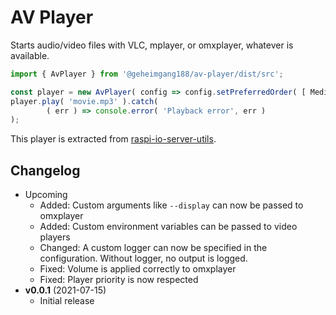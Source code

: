 # AV Player


Starts audio/video files with VLC, mplayer, or omxplayer, whatever is available.

```typescript
import { AvPlayer } from '@geheimgang188/av-player/dist/src';

const player = new AvPlayer( config => config.setPreferredOrder( [ MediaPlayerName.vlc, MediaPlayerName.omxplayer ] ) );
player.play( 'movie.mp3' ).catch(
        ( err ) => console.error( 'Playback error', err )
);
```


This player is extracted from [raspi-io-server-utils](https://www.npmjs.com/package/raspi-io-server-utils).

## Changelog

* Upcoming
  * Added: Custom arguments like `--display` can now be passed to omxplayer
  * Added: Custom environment variables can be passed to video players
  * Changed: A custom logger can now be specified in the configuration. Without logger, no output is logged.
  * Fixed: Volume is applied correctly to omxplayer
  * Fixed: Player priority is now respected
* **v0.0.1** (2021-07-15)
  * Initial release
